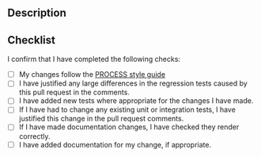 ## Description

<!-- What does this PR do? Please list any issue that these changes address and how you have gone about implementing the changes -->

## Checklist

I confirm that I have completed the following checks:

- [ ] My changes follow the [PROCESS style guide](https://ukaea.github.io/PROCESS/development/standards/)
- [ ] I have justified any large differences in the regression tests caused by this pull request in the comments.
- [ ] I have added new tests where appropriate for the changes I have made.
- [ ] If I have had to change any existing unit or integration tests, I have justified this change in the pull request comments.
- [ ] If I have made documentation changes, I have checked they render correctly.
- [ ] I have added documentation for my change, if appropriate.
